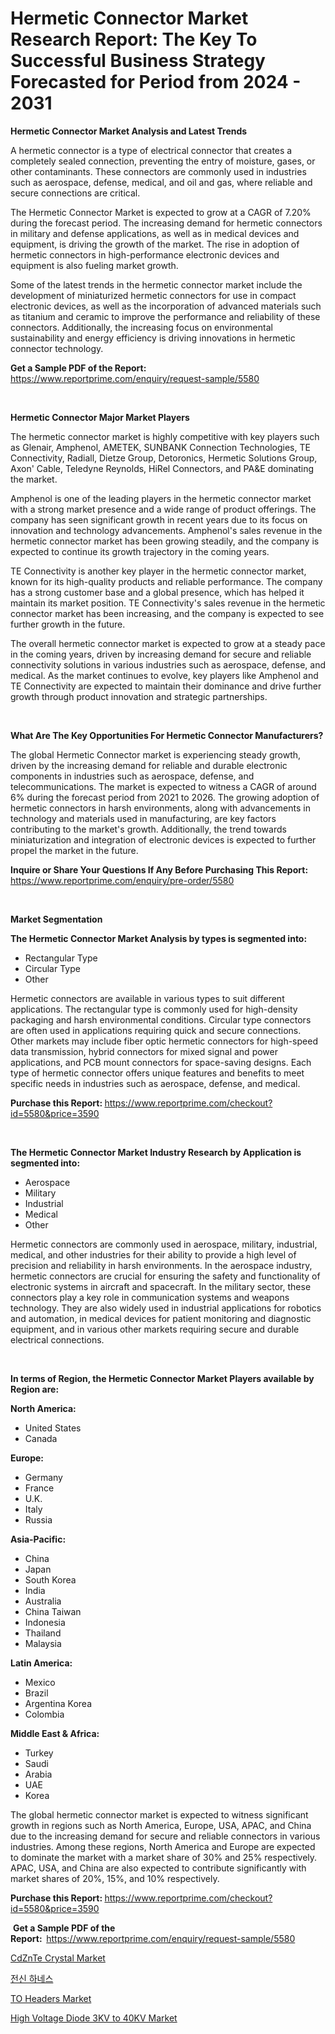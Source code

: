 <p><h1>Hermetic Connector Market Research Report: The Key To Successful Business Strategy Forecasted for Period from 2024 - 2031</h1></p><p><strong>Hermetic Connector Market Analysis and Latest Trends</strong></p>
<p><p>A hermetic connector is a type of electrical connector that creates a completely sealed connection, preventing the entry of moisture, gases, or other contaminants. These connectors are commonly used in industries such as aerospace, defense, medical, and oil and gas, where reliable and secure connections are critical.</p><p>The Hermetic Connector Market is expected to grow at a CAGR of 7.20% during the forecast period. The increasing demand for hermetic connectors in military and defense applications, as well as in medical devices and equipment, is driving the growth of the market. The rise in adoption of hermetic connectors in high-performance electronic devices and equipment is also fueling market growth.</p><p>Some of the latest trends in the hermetic connector market include the development of miniaturized hermetic connectors for use in compact electronic devices, as well as the incorporation of advanced materials such as titanium and ceramic to improve the performance and reliability of these connectors. Additionally, the increasing focus on environmental sustainability and energy efficiency is driving innovations in hermetic connector technology.</p></p>
<p><strong>Get a Sample PDF of the Report:&nbsp;</strong> <a href="https://www.reportprime.com/enquiry/request-sample/5580">https://www.reportprime.com/enquiry/request-sample/5580</a></p>
<p>&nbsp;</p>
<p><strong>Hermetic Connector Major Market Players</strong></p>
<p><p>The hermetic connector market is highly competitive with key players such as Glenair, Amphenol, AMETEK, SUNBANK Connection Technologies, TE Connectivity, Radiall, Dietze Group, Detoronics, Hermetic Solutions Group, Axon' Cable, Teledyne Reynolds, HiRel Connectors, and PA&E dominating the market.</p><p>Amphenol is one of the leading players in the hermetic connector market with a strong market presence and a wide range of product offerings. The company has seen significant growth in recent years due to its focus on innovation and technology advancements. Amphenol's sales revenue in the hermetic connector market has been growing steadily, and the company is expected to continue its growth trajectory in the coming years.</p><p>TE Connectivity is another key player in the hermetic connector market, known for its high-quality products and reliable performance. The company has a strong customer base and a global presence, which has helped it maintain its market position. TE Connectivity's sales revenue in the hermetic connector market has been increasing, and the company is expected to see further growth in the future.</p><p>The overall hermetic connector market is expected to grow at a steady pace in the coming years, driven by increasing demand for secure and reliable connectivity solutions in various industries such as aerospace, defense, and medical. As the market continues to evolve, key players like Amphenol and TE Connectivity are expected to maintain their dominance and drive further growth through product innovation and strategic partnerships.</p></p>
<p>&nbsp;</p>
<p><strong>What Are The Key Opportunities For Hermetic Connector Manufacturers?</strong></p>
<p><p>The global Hermetic Connector market is experiencing steady growth, driven by the increasing demand for reliable and durable electronic components in industries such as aerospace, defense, and telecommunications. The market is expected to witness a CAGR of around 6% during the forecast period from 2021 to 2026. The growing adoption of hermetic connectors in harsh environments, along with advancements in technology and materials used in manufacturing, are key factors contributing to the market's growth. Additionally, the trend towards miniaturization and integration of electronic devices is expected to further propel the market in the future.</p></p>
<p><strong>Inquire or Share Your Questions If Any Before Purchasing This Report:</strong> <a href="https://www.reportprime.com/enquiry/pre-order/5580">https://www.reportprime.com/enquiry/pre-order/5580</a></p>
<p>&nbsp;</p>
<p><strong>Market Segmentation</strong></p>
<p><strong>The Hermetic Connector Market Analysis by types is segmented into:</strong></p>
<p><ul><li>Rectangular Type</li><li>Circular Type</li><li>Other</li></ul></p>
<p><p>Hermetic connectors are available in various types to suit different applications. The rectangular type is commonly used for high-density packaging and harsh environmental conditions. Circular type connectors are often used in applications requiring quick and secure connections. Other markets may include fiber optic hermetic connectors for high-speed data transmission, hybrid connectors for mixed signal and power applications, and PCB mount connectors for space-saving designs. Each type of hermetic connector offers unique features and benefits to meet specific needs in industries such as aerospace, defense, and medical.</p></p>
<p><strong>Purchase this Report:&nbsp;</strong><a href="https://www.reportprime.com/checkout?id=5580&price=3590">https://www.reportprime.com/checkout?id=5580&price=3590</a></p>
<p>&nbsp;</p>
<p><strong>The Hermetic Connector Market Industry Research by Application is segmented into:</strong></p>
<p><ul><li>Aerospace</li><li>Military</li><li>Industrial</li><li>Medical</li><li>Other</li></ul></p>
<p><p>Hermetic connectors are commonly used in aerospace, military, industrial, medical, and other industries for their ability to provide a high level of precision and reliability in harsh environments. In the aerospace industry, hermetic connectors are crucial for ensuring the safety and functionality of electronic systems in aircraft and spacecraft. In the military sector, these connectors play a key role in communication systems and weapons technology. They are also widely used in industrial applications for robotics and automation, in medical devices for patient monitoring and diagnostic equipment, and in various other markets requiring secure and durable electrical connections.</p></p>
<p>&nbsp;</p>
<p><strong>In terms of Region, the Hermetic Connector Market Players available by Region are:</strong></p>
<p>
    <p> <strong> North America: </strong>
        <ul>
            <li>United States</li>
            <li>Canada</li>
        </ul>
        </p> 
    <p> <strong> Europe: </strong>
        <ul>
            <li>Germany</li>
            <li>France</li>
            <li>U.K.</li>
            <li>Italy</li>
            <li>Russia</li>
        </ul>
        </p> 
    <p> <strong> Asia-Pacific: </strong>
        <ul>
            <li>China</li>
            <li>Japan</li>
            <li>South Korea</li>
            <li>India</li>
            <li>Australia</li>
            <li>China Taiwan</li>
            <li>Indonesia</li>
            <li>Thailand</li>
            <li>Malaysia</li>
        </ul>
        </p> 
    <p> <strong> Latin America: </strong>
        <ul>
            <li>Mexico</li>
            <li>Brazil</li>
            <li>Argentina Korea</li>
            <li>Colombia</li>
        </ul>
        </p> 
    <p> <strong> Middle East & Africa: </strong>
        <ul>
            <li>Turkey</li>
            <li>Saudi</li>
            <li>Arabia</li>
            <li>UAE</li>
            <li>Korea</li>
        </ul>
    </p>
    </p>
<p><p>The global hermetic connector market is expected to witness significant growth in regions such as North America, Europe, USA, APAC, and China due to the increasing demand for secure and reliable connectors in various industries. Among these regions, North America and Europe are expected to dominate the market with a market share of 30% and 25% respectively. APAC, USA, and China are also expected to contribute significantly with market shares of 20%, 15%, and 10% respectively.</p></p>
<p><strong>Purchase this Report: </strong><a href="https://www.reportprime.com/checkout?id=5580&price=3590">https://www.reportprime.com/checkout?id=5580&price=3590</a></p>
<p>&nbsp;<strong>Get a Sample PDF of the Report:&nbsp;&nbsp;</strong><a href="https://www.reportprime.com/enquiry/request-sample/5580">https://www.reportprime.com/enquiry/request-sample/5580</a></p>
<p><strong></strong></p>
<p><p><a href="https://github.com/redneck06/Market-Research-Report-List-2/blob/main/cdznte-crystal-market.md">CdZnTe Crystal Market</a></p><p><a href="https://github.com/LanceOlsotn8978/Market-Research-Report-List-1/blob/main/832133014520.md">전신 하네스</a></p><p><a href="https://github.com/nicoletavirag/Market-Research-Report-List-2/blob/main/to-headers-market.md">TO Headers Market</a></p><p><a href="https://github.com/peachesmcdowel1/Market-Research-Report-List-2/blob/main/high-voltage-diode-3kv-to-40kv-market.md">High Voltage Diode 3KV to 40KV Market</a></p></p>